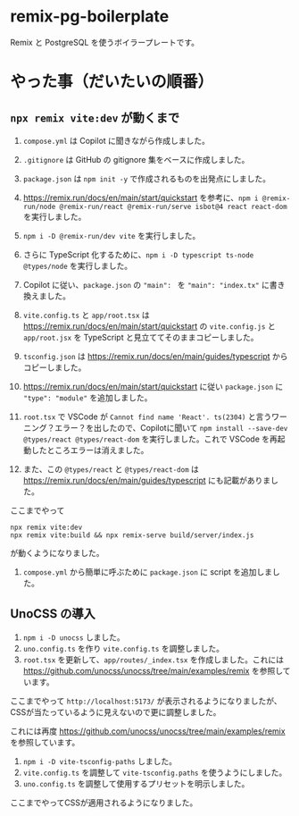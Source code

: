 # remix-pg-boilerplate

Remix と PostgreSQL を使うボイラープレートです。

# やった事（だいたいの順番）

## `npx remix vite:dev` が動くまで

1. `compose.yml` は Copilot に聞きながら作成しました。
1. `.gitignore` は GitHub の gitignore 集をベースに作成しました。
1. `package.json` は `npm init -y` で作成されるものを出発点にしました。

1. https://remix.run/docs/en/main/start/quickstart を参考に、`npm i @remix-run/node @remix-run/react @remix-run/serve isbot@4 react react-dom` を実行しました。  
1. `npm i -D @remix-run/dev vite` を実行しました。

1. さらに TypeScript 化するために、`npm i -D typescript ts-node @types/node` を実行しました。
1. Copilot に従い、`package.json` の `"main": ` を `"main": "index.tx"` に書き換えました。

1. `vite.config.ts` と `app/root.tsx` は https://remix.run/docs/en/main/start/quickstart の `vite.config.js` と `app/root.jsx` を TypeScript と見立ててそのままコピーしました。
1. `tsconfig.json` は https://remix.run/docs/en/main/guides/typescript からコピーしました。

1. https://remix.run/docs/en/main/start/quickstart に従い `package.json` に `"type": "module"` を追加しました。

1. `root.tsx` で VSCode が `Cannot find name 'React'. ts(2304)` と言うワーニング？エラー？を出したので、Copilotに聞いて `npm install --save-dev @types/react @types/react-dom` を実行しました。これで VSCode を再起動したところエラーは消えました。
1. また、この `@types/react` と `@types/react-dom` は https://remix.run/docs/en/main/guides/typescript にも記載がありました。

ここまでやって

```
npx remix vite:dev
npx remix vite:build && npx remix-serve build/server/index.js
```

が動くようになりました。

1. `compose.yml` から簡単に呼ぶために `package.json` に script を追加しました。

## UnoCSS の導入

1. `npm i -D unocss` しました。
1. `uno.config.ts` を作り `vite.config.ts` を調整しました。
1. `root.tsx` を更新して、`app/routes/_index.tsx` を作成しました。これには https://github.com/unocss/unocss/tree/main/examples/remix を参照しています。

ここまでやって `http://localhost:5173/` が表示されるようになりましたが、CSSが当たっているように見えないので更に調整しました。

これには再度 https://github.com/unocss/unocss/tree/main/examples/remix を参照しています。

1. `npm i -D vite-tsconfig-paths` しました。
1. `vite.config.ts` を調整して `vite-tsconfig.paths` を使うようにしました。
1. `uno.config.ts` を調整して使用するプリセットを明示しました。

ここまでやってCSSが適用されるようになりました。

